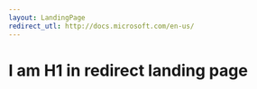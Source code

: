 ```yaml
---
layout: LandingPage
redirect_utl: http://docs.microsoft.com/en-us/
---
```


# I am H1 in redirect landing page